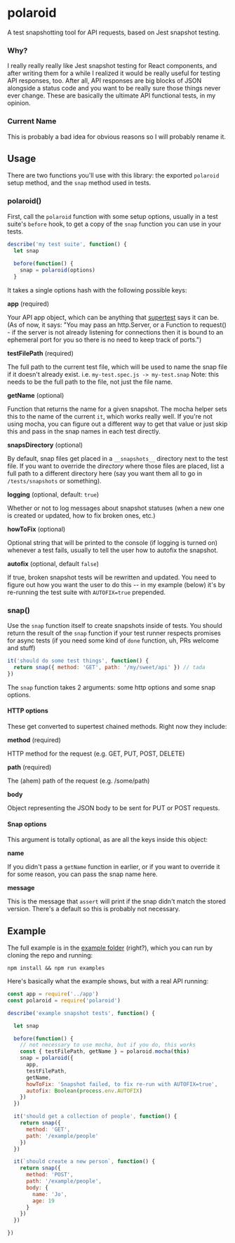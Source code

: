 # polaroid

A test snapshotting tool for API requests, based on Jest snapshot testing.

### Why?

I really really really like Jest snapshot testing for React components, and after writing them for a while I realized it would be really useful for testing API responses, too. After all, API responses are big blocks of JSON alongside a status code and you want to be really sure those things never ever change. These are basically the ultimate API functional tests, in my opinion.

### Current Name

This is probably a bad idea for obvious reasons so I will probably rename it.

## Usage

There are two functions you'll use with this library: the exported `polaroid` setup method, and the `snap` method used in tests.

### polaroid()

First, call the `polaroid` function with some setup options, usually in a test suite's `before` hook, to get a copy of the `snap` function you can use in your tests. 

```javascript
describe('my test suite', function() {
  let snap
  
  before(function() {
    snap = polaroid(options)
  }
```

It takes a single options hash with the following possible keys:

**app** (required)

Your API app object, which can be anything that [supertest](https://github.com/visionmedia/supertest#example) says it can be. (As of now, it says: "You may pass an http.Server, or a Function to request() - if the server is not already listening for connections then it is bound to an ephemeral port for you so there is no need to keep track of ports.")

**testFilePath** (required)

The full path to the current test file, which will be used to name the snap file if it doesn't already exist. i.e. `my-test.spec.js -> my-test.snap` Note: this needs to be the full path to the file, not just the file name.

**getName** (optional)

Function that returns the name for a given snapshot. The mocha helper sets this to the name of the current `it`, which works really well. If you're not using mocha, you can figure out a different way to get that value or just skip this and pass in the snap names in each test directly.

**snapsDirectory** (optional)

By default, snap files get placed in a `__snapshots__` directory next to the test file. If you want to override the _directory_ where those files are placed, list a full path to a different directory here (say you want them all to go in `/tests/snapshots` or something).

**logging** (optional, default: `true`)

Whether or not to log messages about snapshot statuses (when a new one is created or updated, how to fix broken ones, etc.)

**howToFix** (optional)

Optional string that will be printed to the console (if logging is turned on) whenever a test fails, usually to tell the user how to autofix the snapshot.

**autofix** (optional, default `false`)

If true, broken snapshot tests will be rewritten and updated. You need to figure out how you want the user to do this -- in my example (below) it's by re-running the test suite with `AUTOFIX=true` prepended.

### snap()

Use the `snap` function itself to create snapshots inside of tests. You should return the result of the `snap` function if your test runner respects promises for async tests (if you need some kind of `done` function, uh, PRs welcome and stuff)

```javascript
it('should do some test things', function() {
  return snap({ method: 'GET', path: '/my/sweet/api' }) // tada
})
```

The `snap` function takes 2 arguments: some http options and some snap options.

#### HTTP options

These get converted to supertest chained methods. Right now they include:

**method** (required)

HTTP method for the request (e.g. GET, PUT, POST, DELETE)

**path** (required)

The (ahem) path of the request  (e.g. /some/path)

**body**

Object representing the JSON body to be sent for PUT or POST requests.

#### Snap options

This argument is totally optional, as are all the keys inside this object:

**name**

If you didn't pass a `getName` function in earlier, or if you want to override it for some reason, you can pass the snap name here.

**message**

This is the message that `assert` will print if the snap didn't match the stored version. There's a default so this is probably not necessary.

## Example

The full example is in the [example folder](/example) (right?), which you can run by cloning the repo and running:
```
npm install && npm run examples
```

Here's basically what the example shows, but with a real API running:

```javascript
const app = require('../app')
const polaroid = require('polaroid')

describe('example snapshot tests', function() {

  let snap

  before(function() {
    // not necessary to use mocha, but if you do, this works
    const { testFilePath, getName } = polaroid.mocha(this)
    snap = polaroid({
      app,
      testFilePath,
      getName,
      howToFix: 'Snapshot failed, to fix re-run with AUTOFIX=true',
      autofix: Boolean(process.env.AUTOFIX)
    })
  })

  it('should get a collection of people', function() {
    return snap({
      method: 'GET',
      path: '/example/people'
    })
  })

  it(`should create a new person`, function() {
    return snap({
      method: 'POST',
      path: '/example/people',
      body: {
        name: 'Jo',
        age: 19
      }
    })
  })

})
```
